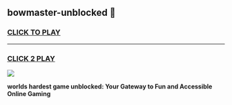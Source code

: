 
## bowmaster-unblocked 👋
<h3>
<a href="https://premium.freeplayer.one?title=bowmaster-unblocked&ref=14F">CLICK TO PLAY</a></h3>
<hr>

<h3>
<a href="https://premium.freeplayer.one?title=bowmaster-unblocked&ref=14F">CLICK 2 PLAY</a>
  
</h3>

<a href="https://premium.freeplayer.one?title=bowmaster-unblocked&ref=12F/"><img src="https://clearcache.store/games.png"></a>


**worlds hardest game unblocked: Your Gateway to Fun and Accessible Online Gaming**

